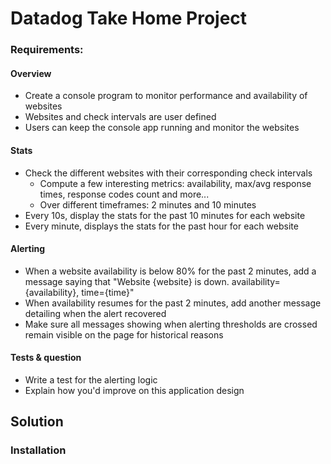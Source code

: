 # Datadog Take Home Project

### Requirements:
#### Overview
- Create a console program to monitor performance and availability of websites
- Websites and check intervals are user defined
- Users can keep the console app running and monitor the websites
#### Stats
- Check the different websites with their corresponding check intervals
  - Compute a few interesting metrics: availability, max/avg response times, response codes count and more...
  - Over different timeframes: 2 minutes and 10 minutes
- Every 10s, display the stats for the past 10 minutes for each website
- Every minute, displays the stats for the past hour for each website
#### Alerting
- When a website availability is below 80% for the past 2 minutes, add a message saying that "Website {website} is down. availability={availability}, time={time}"
- When availability resumes for the past 2 minutes, add another message detailing when the alert recovered
- Make sure all messages showing when alerting thresholds are crossed remain visible on the page for historical reasons
#### Tests & question
- Write a test for the alerting logic
- Explain how you'd improve on this application design

## Solution
### Installation